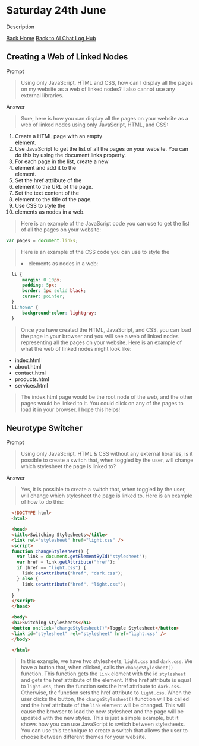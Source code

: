 # Saturday 24th June

Description

[Back Home](/index.html)
[Back to AI Chat Log Hub](hub.md)

## Creating a Web of Linked Nodes

Prompt
> Using only JavaScript, HTML and CSS, how can I display all the pages on my website as a web of linked nodes? I also cannot use any external libraries.

Answer
> Sure, here is how you can display all the pages on your website as a web of linked nodes using only JavaScript, HTML, and CSS:

1. Create a HTML page with an empty <div> element.
2. Use JavaScript to get the list of all the pages on your website. You can do this by using the document.links property.
3. For each page in the list, create a new <li> element and add it to the <div> element.
4. Set the href attribute of the <li> element to the URL of the page.
5. Set the text content of the <li> element to the title of the page.
6. Use CSS to style the <li> elements as nodes in a web.
  
> Here is an example of the JavaScript code you can use to get the list of all the pages on your website:

``` javascript
var pages = document.links;
```

> Here is an example of the CSS code you can use to style the <li> elements as nodes in a web:

``` css
  li {
      margin: 0 10px;
      padding: 5px;
      border: 1px solid black;
      cursor: pointer;
  }
  li:hover {
      background-color: lightgray;
  }
```

> Once you have created the HTML, JavaScript, and CSS, you can load the page in your browser and you will see a web of linked nodes representing all the pages on your website.
> Here is an example of what the web of linked nodes might look like:

* index.html
* about.html
* contact.html
* products.html
* services.html

> The index.html page would be the root node of the web, and the other pages would be linked to it. You could click on any of the pages to load it in your browser.
> I hope this helps!

## Neurotype Switcher

Prompt
> Using only JavaScript, HTML & CSS without any external libraries, is it possible to create a switch that, when toggled by the user, will change which stylesheet the page is linked to?

Answer

> Yes, it is possible to create a switch that, when toggled by the user, will change which stylesheet the page is linked to. Here is an example of how to do this:

```html
  <!DOCTYPE html>
  <html>

  <head>
  <title>Switching Stylesheets</title>
  <link rel="stylesheet" href="light.css" />
  <script>
  function changeStylesheet() {
    var link = document.getElementById("stylesheet");
    var href = link.getAttribute("href");
    if (href == "light.css") {
      link.setAttribute("href", "dark.css");
    } else {
      link.setAttribute("href", "light.css");
    }
  }
  </script>
  </head>

  <body>
  <h1>Switching Stylesheets</h1>
  <button onclick="changeStylesheet()">Toggle Stylesheet</button>
  <link id="stylesheet" rel="stylesheet" href="light.css" />
  </body>

  </html>
```

> In this example, we have two stylesheets, `light.css` and `dark.css`. We have a button that, when clicked, calls the `changeStylesheet()` function. This function gets the `link` element with the id `stylesheet` and gets the href attribute of the element. If the href attribute is equal to `light.css`, then the function sets the href attribute to `dark.css`. Otherwise, the function sets the href attribute to `light.css`.
> When the user clicks the button, the `changeStylesheet()` function will be called and the href attribute of the `link` element will be changed. This will cause the browser to load the new stylesheet and the page will be updated with the new styles.
> This is just a simple example, but it shows how you can use JavaScript to switch between stylesheets. You can use this technique to create a switch that allows the user to choose between different themes for your website.
